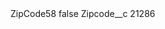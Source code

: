 <?xml version="1.0" encoding="UTF-8"?>
<CustomMetadata xmlns="http://soap.sforce.com/2006/04/metadata" xmlns:xsi="http://www.w3.org/2001/XMLSchema-instance" xmlns:xsd="http://www.w3.org/2001/XMLSchema">
    <label>ZipCode58</label>
    <protected>false</protected>
    <values>
        <field>Zipcode__c</field>
        <value xsi:type="xsd:string">21286</value>
    </values>
</CustomMetadata>
